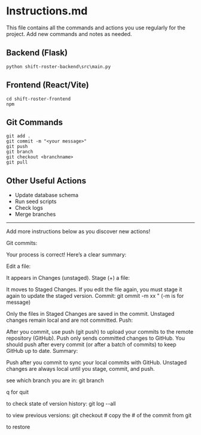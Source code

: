 # Instructions.md

This file contains all the commands and actions you use regularly for the project. Add new commands and notes as needed.

## Backend (Flask)
```
python shift-roster-backend\src\main.py
```

## Frontend (React/Vite)
```
cd shift-roster-frontend
npm
```

## Git Commands
```
git add .
git commit -m "<your message>"
git push
git branch
git checkout <branchname>
git pull
```

## Other Useful Actions
- Update database schema
- Run seed scripts
- Check logs
- Merge branches

---
Add more instructions below as you discover new actions!

Git commits:

Your process is correct! Here’s a clear summary:

Edit a file:

It appears in Changes (unstaged).
Stage (+) a file:

It moves to Staged Changes.
If you edit the file again, you must stage it again to update the staged version.
Commit:
git ommit -m xx " (-m is for message)

Only the files in Staged Changes are saved in the commit.
Unstaged changes remain local and are not committed.
Push:

After you commit, use push (git push) to upload your commits to the remote repository (GitHub).
Push only sends committed changes to GitHub.
You should push after every commit (or after a batch of commits) to keep GitHub up to date.
Summary:

Push after you commit to sync your local commits with GitHub.
Unstaged changes are always local until you stage, commit, and push.

see which branch you are in:
git branch

q for quit

to check state of version history:  git log --all

to view previous versions:  git checkout # copy the # of the commit from git 

to restore

